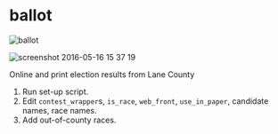 # ballot

![ballot](https://cloud.githubusercontent.com/assets/96007/15377445/8f7dc02c-1d10-11e6-8756-68438b1acf2a.png)

![screenshot 2016-05-16 15 37 19](https://cloud.githubusercontent.com/assets/96007/15306094/96df8a0c-1b7c-11e6-9090-a461ff2ab61f.png)

Online and print election results from Lane County

1. Run set-up script.
1. Edit `contest_wrapper`s, `is_race`, `web_front`, `use_in_paper`, candidate names, race names.
2. Add out-of-county races.
